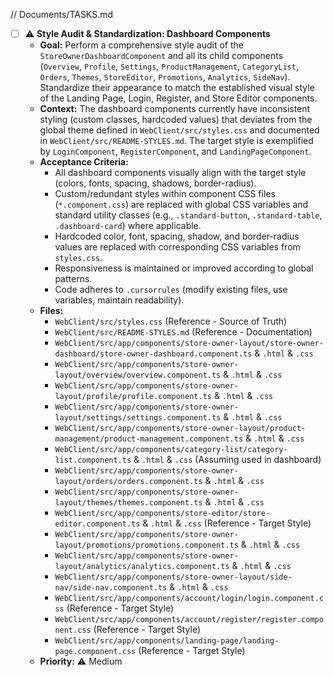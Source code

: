 // Documents/TASKS.md
- [ ] ⚠️ **Style Audit & Standardization: Dashboard Components**
    - **Goal:** Perform a comprehensive style audit of the `StoreOwnerDashboardComponent` and all its child components (`Overview`, `Profile`, `Settings`, `ProductManagement`, `CategoryList`, `Orders`, `Themes`, `StoreEditor`, `Promotions`, `Analytics`, `SideNav`). Standardize their appearance to match the established visual style of the Landing Page, Login, Register, and Store Editor components.
    - **Context:** The dashboard components currently have inconsistent styling (custom classes, hardcoded values) that deviates from the global theme defined in `WebClient/src/styles.css` and documented in `WebClient/src/README-STYLES.md`. The target style is exemplified by `LoginComponent`, `RegisterComponent`, and `LandingPageComponent`.
    - **Acceptance Criteria:**
        *   All dashboard components visually align with the target style (colors, fonts, spacing, shadows, border-radius).
        *   Custom/redundant styles within component CSS files (`*.component.css`) are replaced with global CSS variables and standard utility classes (e.g., `.standard-button`, `.standard-table`, `.dashboard-card`) where applicable.
        *   Hardcoded color, font, spacing, shadow, and border-radius values are replaced with corresponding CSS variables from `styles.css`.
        *   Responsiveness is maintained or improved according to global patterns.
        *   Code adheres to `.cursorrules` (modify existing files, use variables, maintain readability).
    - **Files:**
        - `WebClient/src/styles.css` (Reference - Source of Truth)
        - `WebClient/src/README-STYLES.md` (Reference - Documentation)
        - `WebClient/src/app/components/store-owner-layout/store-owner-dashboard/store-owner-dashboard.component.ts` & `.html` & `.css`
        - `WebClient/src/app/components/store-owner-layout/overview/overview.component.ts` & `.html` & `.css`
        - `WebClient/src/app/components/store-owner-layout/profile/profile.component.ts` & `.html` & `.css`
        - `WebClient/src/app/components/store-owner-layout/settings/settings.component.ts` & `.html` & `.css`
        - `WebClient/src/app/components/store-owner-layout/product-management/product-management.component.ts` & `.html` & `.css`
        - `WebClient/src/app/components/category-list/category-list.component.ts` & `.html` & `.css` (Assuming used in dashboard)
        - `WebClient/src/app/components/store-owner-layout/orders/orders.component.ts` & `.html` & `.css`
        - `WebClient/src/app/components/store-owner-layout/themes/themes.component.ts` & `.html` & `.css`
        - `WebClient/src/app/components/store-editor/store-editor.component.ts` & `.html` & `.css` (Reference - Target Style)
        - `WebClient/src/app/components/store-owner-layout/promotions/promotions.component.ts` & `.html` & `.css`
        - `WebClient/src/app/components/store-owner-layout/analytics/analytics.component.ts` & `.html` & `.css`
        - `WebClient/src/app/components/store-owner-layout/side-nav/side-nav.component.ts` & `.html` & `.css`
        - `WebClient/src/app/components/account/login/login.component.css` (Reference - Target Style)
        - `WebClient/src/app/components/account/register/register.component.css` (Reference - Target Style)
        - `WebClient/src/app/components/landing-page/landing-page.component.css` (Reference - Target Style)
    - **Priority:** ⚠️ Medium